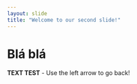 ```yaml
---
layout: slide
title: "Welcome to our second slide!"
---
```

# Blá blá
**TEXT TEST** - 
Use the left arrow to go back!
